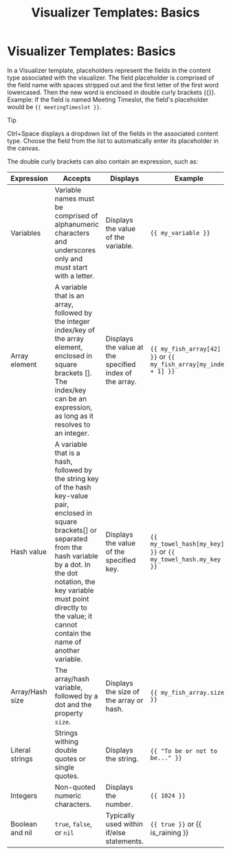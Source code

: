 ﻿---
uid: visualizer-templates-basics
topic: visualizer-templates-basics
locale: en
title: "Visualizer Templates: Basics"
dnneditions: Evoq Engage
dnnversion: 09.02.00
parent-topic: visualizer-templates
related-topics: visualizer-templates-filters,visualizer-templates-datetime
links: ["[Source: Liquid for Designers](https://github.com/Shopify/liquid/wiki/liquid-for-designers)","[DotLiquid](http://dotliquidmarkup.org/)"]
---

# Visualizer Templates: Basics

In a Visualizer template, placeholders represent the fields in the content type associated with the visualizer. The field placeholder is comprised of the field name with spaces stripped out and the first letter of the first word lowercased. Then the new word is enclosed in double curly brackets {{}}. Example: If the field is named Meeting Timeslot, the field's placeholder would be `{{ meetingTimeslot }}`.

> [!TIP]
> Ctrl+Space displays a dropdown list of the fields in the associated content type. Choose the field from the list to automatically enter its placeholder in the canvas.

The double curly brackets can also contain an expression, such as:

|Expression|Accepts|Displays|Example|
|---|---|---|---|
|Variables|Variable names must be comprised of alphanumeric characters and underscores only and must start with a letter.|Displays the value of the variable.|`{{ my_variable }}`|
|Array element|A variable that is an array, followed by the integer index/key of the array element, enclosed in square brackets \[\]. The index/key can be an expression, as long as it resolves to an integer.|Displays the value at the specified index of the array.|`{{ my_fish_array[42] }}` or `{{ my_fish_array[my_index + 1] }}`|
|Hash value|A variable that is a hash, followed by the string key of the hash key-value pair, enclosed in square brackets\[\] or separated from the hash variable by a dot. In the dot notation, the key variable must point directly to the value; it cannot contain the name of another variable.|Displays the value of the specified key.|`{{ my_towel_hash[my_key] }}` or `{{ my_towel_hash.my_key }}`|
|Array/Hash size|The array/hash variable, followed by a dot and the property `size`.|Displays the size of the array or hash.|`{{ my_fish_array.size }}`|
|Literal strings|Strings withing double quotes or single quotes.|Displays the string.|`{{ "To be or not to be..." }}`|
|Integers|Non-quoted numeric characters.|Displays the number.|`{{ 1024 }}`|
|Boolean and nil|`true`, `false`, or `nil`|Typically used within if/else statements.|`{{ true }}` or {{ is_raining }}|
